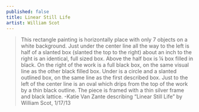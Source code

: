 ```yaml
---
published: false
title: Linear Still Life
artist: William Scot
---
```


> This rectangle painting is horizontally place with only 7 objects on a
> white background. Just under the center line all the way to the left is
> half of a slanted box (slanted the top to the right) about an inch to
> the right is an identical, full sized box. Above the half box is ¼ box
> filled in black. On the right of the work is a full black box, on the
> same visual line as the other black filled box. Under is a circle and a
> slanted outlined box, on the same line as the first described box. Just
> to the left of the center line is an oval which drips from the top of
> the work by a thin black outline. The piece is framed with a thin
> silver frame and black lattice.
> -Katie Van Zante describing “Linear Still Life” by William Scot, 1/17/13